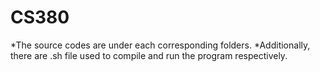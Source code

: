 # CS380
*The source codes are under each corresponding folders.
*Additionally, there are .sh file used to compile and run the program respectively.
